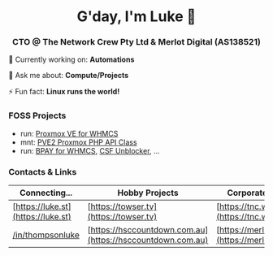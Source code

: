 <h1 align="center">G'day, I'm Luke 👋</h1>
<h3 align="center">CTO @ The Network Crew Pty Ltd & Merlot Digital (AS138521)</h3>

🔭 Currently working on: **Automations**

💬 Ask me about: **Compute/Projects**

⚡ Fun fact: **Linux runs the world!**

### FOSS Projects

- run: [Proxmox VE for WHMCS](https://github.com/The-Network-Crew/Proxmox-VE-for-WHMCS)
- mnt: [PVE2 Proxmox PHP API Class](https://github.com/CpuID/pve2-api-php-client)
- run: [BPAY for WHMCS](https://github.com/The-Network-Crew/BPAY-for-WHMCS), [CSF Unblocker](https://github.com/The-Network-Crew/CSF-Unblocker-for-WHMCS), ...

### Contacts & Links

| Connecting...                                                    | Hobby Projects                                     | Corporate Sites                      |
|------------------------------------------------------------------|----------------------------------------------------|--------------------------------------|
| [https://luke.st](https://luke.st)                                       | [https://towser.tv](https://towser.tv)                     | [https://tnc.works](https://tnc.works)       |
| [/in/thompsonluke](https://linkedin.com/in/thompsonluke)         | [https://hsccountdown.com.au](https://hsccountdown.com.au) | [https://merlot.digital](https://merlot.digital) |
